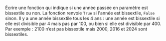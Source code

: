 Écrire une fonction qui indique si une année passée en paramètre est bissextile ou non. La fonction renvoie `True` si l'année est bissextile, `False` sinon.
Il y a une année bissextile tous les 4 ans : une année est bissextile si elle est divisible par 4 mais
pas par 100, ou bien si elle est divisible par 400.
Par exemple : 2100 n’est pas bissextile mais 2000, 2016 et 2024 sont bissextiles.